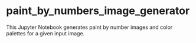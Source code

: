 # paint_by_numbers_image_generator
This Jupyter Notebook generates paint by number images and color palettes for a given input image.
